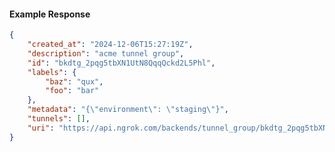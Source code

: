 <!-- Code generated for API Clients. DO NOT EDIT. -->

#### Example Response

```json
{
	"created_at": "2024-12-06T15:27:19Z",
	"description": "acme tunnel group",
	"id": "bkdtg_2pqg5tbXN1UtN8QqqQckd2L5Phl",
	"labels": {
		"baz": "qux",
		"foo": "bar"
	},
	"metadata": "{\"environment\": \"staging\"}",
	"tunnels": [],
	"uri": "https://api.ngrok.com/backends/tunnel_group/bkdtg_2pqg5tbXN1UtN8QqqQckd2L5Phl"
}
```
